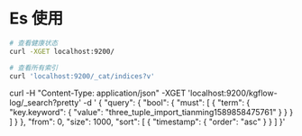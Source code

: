 # Es 使用


```bash
# 查看健康状态
curl -XGET localhost:9200/

# 查看所有索引
curl 'localhost:9200/_cat/indices?v'
```



curl -H "Content-Type: application/json" -XGET 'localhost:9200/kgflow-log/_search?pretty' -d '
{
  "query": {
    "bool": {
      "must": [
        {
          "term": {
            "key.keyword": {
              "value": "three_tuple_import_tianming1589858475761"
            }
          }
        }
      ]
    }
  },
  "from": 0,
  "size": 1000,
  "sort": [
    {
      "timestamp": {
        "order": "asc"
      }
    }
  ]
}'

